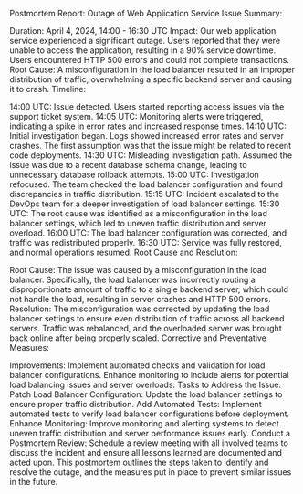 Postmortem Report: Outage of Web Application Service
Issue Summary:

Duration: April 4, 2024, 14:00 - 16:30 UTC
Impact: Our web application service experienced a significant outage. Users reported that they were unable to access the application, resulting in a 90% service downtime. Users encountered HTTP 500 errors and could not complete transactions.
Root Cause: A misconfiguration in the load balancer resulted in an improper distribution of traffic, overwhelming a specific backend server and causing it to crash.
Timeline:

14:00 UTC: Issue detected. Users started reporting access issues via the support ticket system.
14:05 UTC: Monitoring alerts were triggered, indicating a spike in error rates and increased response times.
14:10 UTC: Initial investigation began. Logs showed increased error rates and server crashes. The first assumption was that the issue might be related to recent code deployments.
14:30 UTC: Misleading investigation path. Assumed the issue was due to a recent database schema change, leading to unnecessary database rollback attempts.
15:00 UTC: Investigation refocused. The team checked the load balancer configuration and found discrepancies in traffic distribution.
15:15 UTC: Incident escalated to the DevOps team for a deeper investigation of load balancer settings.
15:30 UTC: The root cause was identified as a misconfiguration in the load balancer settings, which led to uneven traffic distribution and server overload.
16:00 UTC: The load balancer configuration was corrected, and traffic was redistributed properly.
16:30 UTC: Service was fully restored, and normal operations resumed.
Root Cause and Resolution:

Root Cause: The issue was caused by a misconfiguration in the load balancer. Specifically, the load balancer was incorrectly routing a disproportionate amount of traffic to a single backend server, which could not handle the load, resulting in server crashes and HTTP 500 errors.
Resolution: The misconfiguration was corrected by updating the load balancer settings to ensure even distribution of traffic across all backend servers. Traffic was rebalanced, and the overloaded server was brought back online after being properly scaled.
Corrective and Preventative Measures:

Improvements:
Implement automated checks and validation for load balancer configurations.
Enhance monitoring to include alerts for potential load balancing issues and server overloads.
Tasks to Address the Issue:
Patch Load Balancer Configuration: Update the load balancer settings to ensure proper traffic distribution.
Add Automated Tests: Implement automated tests to verify load balancer configurations before deployment.
Enhance Monitoring: Improve monitoring and alerting systems to detect uneven traffic distribution and server performance issues early.
Conduct a Postmortem Review: Schedule a review meeting with all involved teams to discuss the incident and ensure all lessons learned are documented and acted upon.
This postmortem outlines the steps taken to identify and resolve the outage, and the measures put in place to prevent similar issues in the future.
